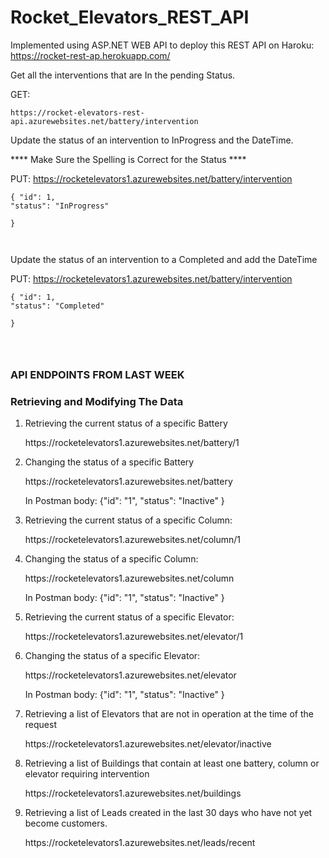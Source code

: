 # Rocket_Elevators_REST_API



Implemented using ASP.NET WEB API to deploy this REST API on Haroku: https://rocket-rest-ap.herokuapp.com/




Get all the interventions that are In the pending Status.

GET:

```
https://rocket-elevators-rest-api.azurewebsites.net/battery/intervention 
```


Update the status of an intervention to InProgress and the DateTime.

**** Make Sure the Spelling is Correct for the Status ****

PUT: https://rocketelevators1.azurewebsites.net/battery/intervention 

```
{ "id": 1,
"status": "InProgress"
	
}



```


Update the status of an intervention to a Completed and add the DateTime

PUT: https://rocketelevators1.azurewebsites.net/battery/intervention 

```
{ "id": 1,
"status": "Completed"
	
}




```


### API ENDPOINTS FROM LAST WEEK 

### Retrieving and Modifying The Data
<ol>
   <li>Retrieving the current status of a specific Battery</li>
   <p>https://rocketelevators1.azurewebsites.net/battery/1</p>
   
   <li>Changing the status of a specific Battery</li>
   <p>https://rocketelevators1.azurewebsites.net/battery</p>
   <p>In Postman body: {"id": "1", "status": "Inactive" }</p>
   
   <li>Retrieving the current status of a specific Column:</li>
   <p>https://rocketelevators1.azurewebsites.net/column/1</p>
   
   <li>Changing the status of a specific Column:</li>
   <p>https://rocketelevators1.azurewebsites.net/column</p>
   <p>In Postman body: {"id": "1",  "status": "Inactive" }</p>
   
   <li>Retrieving the current status of a specific Elevator:</li>
   <p>https://rocketelevators1.azurewebsites.net/elevator/1</p>
   
   <li>Changing the status of a specific Elevator:</li>
   <p>https://rocketelevators1.azurewebsites.net/elevator</p>
   <p>In Postman body: {"id": "1",  "status": "Inactive" }</p>
   
   <li>Retrieving a list of Elevators that are not in operation at the time of the request</li>
   <p>https://rocketelevators1.azurewebsites.net/elevator/inactive</p>
   
   <li>Retrieving a list of Buildings that contain at least one battery, column or elevator requiring intervention</li>
   <p>https://rocketelevators1.azurewebsites.net/buildings</p>
   
   <li>Retrieving a list of Leads created in the last 30 days who have not yet become customers.</li>
   <p>https://rocketelevators1.azurewebsites.net/leads/recent</p>
</ol>
